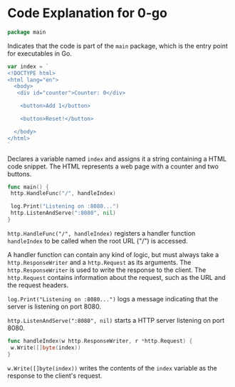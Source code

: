 # Code Explanation for 0-go

```go
package main
```

Indicates that the code is part of the `main` package, which is the entry point for executables in Go.

```go
var index = `
<!DOCTYPE html>
<html lang="en">
  <body>
   <div id="counter">Counter: 0</div>

    <button>Add 1</button>

    <button>Reset!</button>

  </body>
</html>
`
```

Declares a variable named `index` and assigns it a string containing a HTML code snippet. The HTML represents a web page with a counter and two buttons.

```go
func main() {
 http.HandleFunc("/", handleIndex)

 log.Print("Listening on :8080...")
 http.ListenAndServe(":8080", nil)
}
```

`http.HandleFunc("/", handleIndex)` registers a handler function `handleIndex` to be called when the root URL ("/") is accessed.

A handler function can contain any kind of logic, but must always take a `http.ResponseWriter` and a `http.Request` as its arguments. The `http.ResponseWriter` is used to write the response to the client. The `http.Request` contains information about the request, such as the URL and the request headers.

`log.Print("Listening on :8080...")` logs a message indicating that the server is listening on port 8080.

`http.ListenAndServe(":8080", nil)` starts a HTTP server listening on port 8080.

```go
func handleIndex(w http.ResponseWriter, r *http.Request) {
 w.Write([]byte(index))
}
```

`w.Write([]byte(index))` writes the contents of the `index` variable as the response to the client's request.
